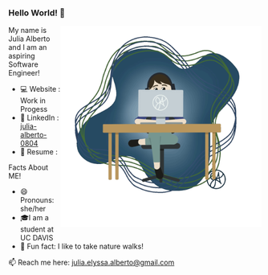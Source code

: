 ### Hello World! 👋

 <img align="right" alt="GIF" src="IMG_0109.GIF" width="400" height="400" />

My name is Julia Alberto and I am an aspiring Software Engineer!
- 💻 Website : Work in Progess
- 🔗 LinkedIn : <a href = "https://www.linkedin.com/in/julia-alberto-0804/"> julia-alberto-0804 </a>
- 💌 Resume : 

Facts About ME!
- 😄 Pronouns: she/her
- 🎓I am a student at UC DAVIS
- 🌱 Fun fact: I like to take nature walks!

📫 Reach me here: <a href = "mailto: julia.elyssa.alberto@gmail.com"> julia.elyssa.alberto@gmail.com </a>
